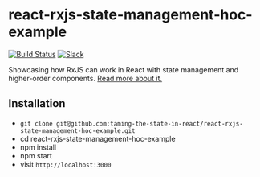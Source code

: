 # react-rxjs-state-management-hoc-example

[![Build Status](https://travis-ci.org/the-road-to-learn-react/react-rxjs-state-management-hoc-example.svg?branch=master)](https://travis-ci.org/the-road-to-learn-react/react-rxjs-state-management-hoc-example) [![Slack](https://slack-the-road-to-learn-react.wieruch.com/badge.svg)](https://slack-the-road-to-learn-react.wieruch.com/)

Showcasing how RxJS can work in React with state management and higher-order components. [Read more about it.](https://www.robinwieruch.de/react-rxjs-state-management-tutorial/)

## Installation

* `git clone git@github.com:taming-the-state-in-react/react-rxjs-state-management-hoc-example.git`
* cd react-rxjs-state-management-hoc-example
* npm install
* npm start
* visit `http://localhost:3000`
